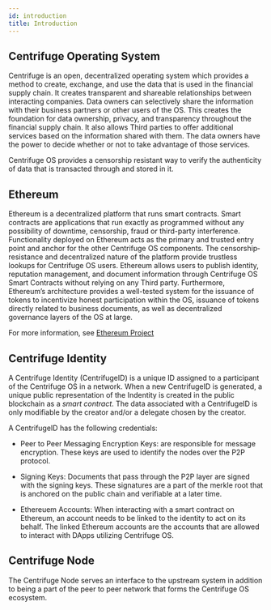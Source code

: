 ```yaml
---
id: introduction
title: Introduction
---
```


## Centrifuge Operating System

Centrifuge is an open, decentralized operating system which provides a method to create, exchange, and use the data that is used in the financial supply chain. It creates transparent and shareable relationships between interacting companies. Data owners can selectively share the information with their business partners or other users of the OS. This creates the foundation for data ownership, privacy, and transparency throughout the financial supply chain. It also allows Third parties to offer additional services based on the information shared with them. The data owners have the power to decide whether or not to take advantage of those services.

Centrifuge OS provides a censorship resistant way to verify the authenticity of data that is transacted through and stored in it.

## Ethereum

Ethereum is a decentralized platform that runs smart contracts. Smart contracts are applications that run exactly as programmed without any possibility of downtime, censorship, fraud or third-party interference. Functionality deployed on Ethereum acts as the primary and trusted entry point and anchor for the other Centrifuge OS components. The censorship­ resistance and decentralized nature of the platform provide trustless lookups for Centrifuge OS users. Ethereum allows users to publish identity, reputation management, and document information through Centrifuge OS Smart Contracts without relying on any Third party. Furthermore, Ethereum’s architecture provides a well-tested system for the issuance of
tokens to incentivize honest participation within the OS, issuance of tokens directly related to business documents, as well as decentralized governance layers of the OS at large.

For more information, see [Ethereum Project](https://www.ethereum.org/)

## Centrifuge Identity

A Centrifuge Identity (CentrifugeID) is a unique ID assigned to a participant of the Centrifuge OS in a network. When a new CentrifugeID is generated, a unique public representation of the Indentity is created in the public blockchain as a _smart contract_. The data associated with a CentrifugeID is only modifiable by the creator and/or a delegate chosen by the creator.

A CentrifugeID has the following credentials:

* Peer to Peer Messaging Encryption Keys: are responsible for message encryption. These keys are used to identify the nodes over the P2P protocol.

* Signing Keys: Documents that pass through the P2P layer are signed with the signing keys. These signatures are a part of the merkle root that is anchored on the public chain and verifiable at a later time.

* Ethereuem Accounts: When interacting with a smart contract on Ethereum, an account needs to be linked to the identity to act on its behalf. The linked Ethereum accounts are the accounts that are allowed to interact with DApps utilizing Centrifuge OS.

## Centrifuge Node

The Centrifuge Node serves an interface to the upstream system in addition to being a part of the peer to peer network that forms the Centrifuge OS ecosystem.<!-- (Need more information here).-->
